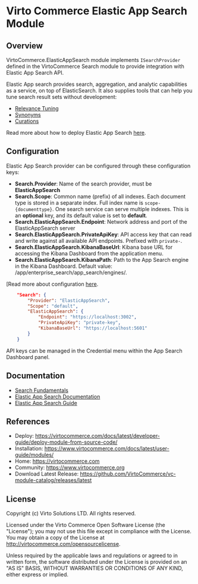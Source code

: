 # Virto Commerce Elastic App Search Module 

## Overview
VirtoCommerce.ElasticAppSearch module implements `ISearchProvider` defined in the VirtoCommerce Search module to provide integration with Elastic App Search API.

Elastic App search provides search, aggregation, and analytic capabilities as a service, on top of ElasticSearch. It also supplies tools that can help you tune search result sets without development:

* [Relevance Tuning](https://www.elastic.co/guide/en/app-search/current/precision-tuning.html)
* [Synonyms](https://www.elastic.co/guide/en/app-search/current/synonyms-guide.html)
* [Curations](https://www.elastic.co/guide/en/app-search/current/curations-guide.html)

Read more about how to deploy Elastic App Search [here](https://www.elastic.co/guide/en/app-search/current/installation.html).

## Configuration
Elastic App Search provider can be configured through these configuration keys:

+ **Search.Provider**: Name of the search provider, must be **ElasticAppSearch**
+ **Search.Scope**: Common name (prefix) of all indexes. Each document type is stored in a separate index. Full index name is `scope-{documenttype}`. One search service can serve multiple indexes. This is an **optional** key, and its default value is set to **default**.
+ **Search.ElasticAppSearch.Endpoint**: Network address and port of the ElasticAppSearch server
+ **Search.ElasticAppSearch.PrivateApiKey**: API access key that can read and write against all available API endpoints. Prefixed with `private-`.
+ **Search.ElasticAppSearch.KibanaBaseUrl**: Kibana base URL for accessing the Kibana Dashboard from the application menu. 
+ **Search.ElasticAppSearch.KibanaPath**: Path to the App Search engine in the Kibana Dashboard. Default value: /app/enterprise_search/app_search/engines/.

[Read more about configuration [here](https://virtocommerce.com/docs/user-guide/configuration-settings/).

```json
    "Search": {
        "Provider": "ElasticAppSearch",
        "Scope": "default",
        "ElasticAppSearch": {
			"Endpoint": "https://localhost:3002",
        	"PrivateApiKey": "private-key",
            "KibanaBaseUrl": "https://localhost:5601"
        }
    }
```

API keys can be managed in the Credential menu within the App Search Dashboard panel.

## Documentation

* [Search Fundamentals](https://virtocommerce.com/docs/fundamentals/search/)
* [Elastic App Search Documentation](https://www.elastic.co/guide/en/app-search/current/getting-started.html)
* [Elastic App Search Guide](./docs/eas-setup-guide.md)

## References

* Deploy: https://virtocommerce.com/docs/latest/developer-guide/deploy-module-from-source-code/
* Installation: https://www.virtocommerce.com/docs/latest/user-guide/modules/
* Home: https://virtocommerce.com
* Community: https://www.virtocommerce.org
* Download Latest Release: https://github.com/VirtoCommerce/vc-module-catalog/releases/latest

## License

Copyright (c) Virto Solutions LTD.  All rights reserved.

Licensed under the Virto Commerce Open Software License (the "License"); you
may not use this file except in compliance with the License. You may
obtain a copy of the License at <http://virtocommerce.com/opensourcelicense>.

Unless required by the applicable laws and regulations or agreed to in written form, the software
distributed under the License is provided on an "AS IS" BASIS,
WITHOUT WARRANTIES OR CONDITIONS OF ANY KIND, either express or
implied.
